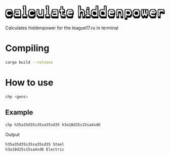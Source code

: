<p align="center"><img src="assets/logo.png" alt="logo"></p>

Calculates hiddenpower for the league17.ru in terminal

# Compiling

```bash
cargo build --release
```

# How to use

```bash
chp <gens>
```

## Example

```bash
chp h35a35d35s35sa35sd35 h3a18d25s15sa4sd6
```

Output

```
h35a35d35s35sa35sd35 Steel
h3a18d25s15sa4sd6 Electric
```
